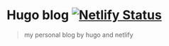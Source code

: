 # Hugo blog [![Netlify Status](https://api.netlify.com/api/v1/badges/4edac26c-2fba-4209-bd6e-0b95d7204af7/deploy-status)](https://app.netlify.com/sites/zcong-blog/deploys)

> my personal blog by hugo and netlify
